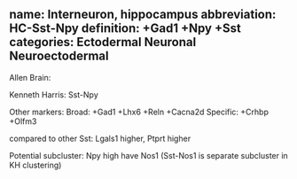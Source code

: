 name: Interneuron, hippocampus
abbreviation: HC-Sst-Npy
definition: +Gad1 +Npy +Sst
categories: Ectodermal Neuronal Neuroectodermal
---

Allen Brain: 

Kenneth Harris: Sst-Npy 


Other markers:
Broad: +Gad1 +Lhx6 +Reln +Cacna2d
Specific: +Crhbp +Olfm3

compared to other Sst: Lgals1 higher, Ptprt higher


Potential subcluster:
Npy high have Nos1 (Sst-Nos1 is separate subcluster in KH clustering)
